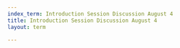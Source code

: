 ```yaml
---
index_term: Introduction Session Discussion August 4
title: Introduction Session Discussion August 4
layout: term

---
```

